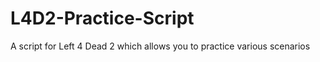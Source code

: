 L4D2-Practice-Script
====================

A script for Left 4 Dead 2 which allows you to practice various scenarios
